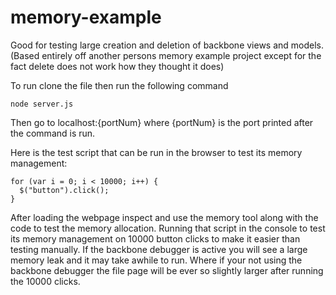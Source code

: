 # memory-example
Good for testing large creation and deletion of backbone views and models. (Based entirely off another persons memory example project except for the fact delete does not work how they thought it does)

To run clone the file then run the following command
```
node server.js
```

Then go to localhost:{portNum} where {portNum} is the port printed after the command is run.

Here is the test script that can be run in the browser to test its memory management:
```
for (var i = 0; i < 10000; i++) {
  $("button").click();
}
```
After loading the webpage inspect and use the memory tool along with the code to test the memory allocation. Running that script in the 
console to test its memory management on 10000 button clicks to make it easier than testing manually. If the backbone debugger is 
active you will see a large memory leak and it may take awhile to run. Where if your not using the backbone debugger the 
file page will be ever so slightly larger after running the 10000 clicks.

